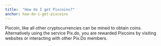 ```yaml
---
title:  "How do I get Pixcoins?"
anchor: how-do-i-get-pixcoins
---
```

Pixcoin, like all other cryptocurrencies can be mined to obtain coins.  Alternatively using the service Pix.do, you are rewarded Pixcoins by visiting websites or interacting with other Pix.Do members.